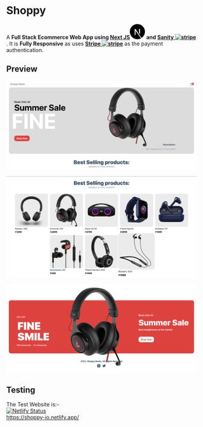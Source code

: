 # Shoppy

A <b>Full Stack Ecommerce Web App using <a href="https://nextjs.org/">Next JS<img src="https://github.com/devicons/devicon/blob/master/icons/nextjs/nextjs-original.svg" alt="nextjs" width="40" height="40" /></a> and <a href="https://www.sanity.io/">Sanity <img src="https://www.sanity.io/static/images/logo_rounded_square.png" alt="stripe" width="24" height="24" /></a></b>. It is <b>Fully Responsive</b> as uses <b><a href="https://www.sanity.io/">Stripe <img src="https://cdn.iconscout.com/icon/free/png-256/stripe-2-498440.png" alt="stripe" height="24" width="24" /></a></b> as the payment authentication.

## Preview

![3](./assets/3.jpg)

![2](./assets/2.jpg)

![1](./assets/1.jpg)


## Testing
The Test Website is:- 
<br />
[![Netlify Status](https://api.netlify.com/api/v1/badges/cc346e41-de48-4644-b9e1-03b7ff7f4a6d/deploy-status)](https://app.netlify.com/sites/shoppy-io/deploys)
<br />
https://shoppy-io.netlify.app/
